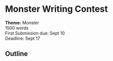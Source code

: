 # Monster Writing Contest
**Theme:** Monster  
1500 words  
First Submission due: Sept 10  
Deadline: Sept 17  

## Outline

<!--stackedit_data:
eyJoaXN0b3J5IjpbMTc4ODYwODIzMl19
-->